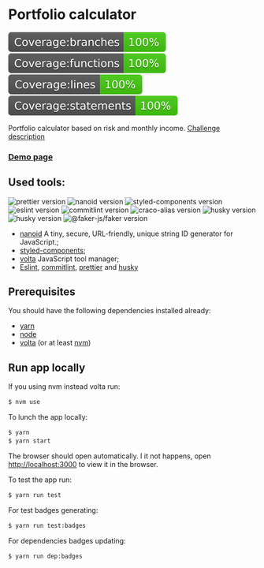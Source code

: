 # Portfolio calculator
![Coverage badge](./coverage/badge-branches.svg)
![Coverage badge](./coverage/badge-functions.svg)
![Coverage badge](./coverage/badge-lines.svg)
![Coverage badge](./coverage/badge-statements.svg)

Portfolio calculator based on risk and monthly income. 
[Challenge description](https://www.notion.so/Frontend-Coding-Challenge-2086782713e84b818fd55def02505bd1)

### [Demo page](https://vitamin-portfolio.netlify.app/)

## Used tools:
![prettier version](https://img.shields.io/badge/prettier-2.3.2-brightgreen)
![nanoid version](https://img.shields.io/badge/nanoid-3.1.25-brightgreen)
![styled-components version](https://img.shields.io/badge/styled--components-5.3.0-brightgreen) 
![eslint version](https://img.shields.io/badge/eslint-7.30.0-brightgreen) 
![commitlint version](https://img.shields.io/badge/commitlint-12.1.4-brightgreen) 
![craco-alias version](https://img.shields.io/badge/craco--alias-3.0.1-brightgreen) 
![husky version](https://img.shields.io/badge/husky-7.0.0-brightgreen)
![husky version](https://img.shields.io/badge/husky-7.0.0-brightgreen)
![@faker-js/faker version](https://img.shields.io/badge/@faker--js/faker-7.5.0-brightgreen)

- [nanoid](https://github.com/ai/nanoid) A tiny, secure, URL-friendly, unique string ID generator for JavaScript.;
- [styled-components](https://github.com/styled-components/styled-components);
- [volta](https://volta.sh/) JavaScript tool manager;
- [Eslint](https://github.com/eslint/eslint), [commitlint](https://github.com/conventional-changelog/commitlint), [prettier](https://github.com/prettier/prettier) and [husky](https://github.com/typicode/husky)

## Prerequisites
You should have the following dependencies installed already:

- [yarn](https://classic.yarnpkg.com/en/docs/install/#mac-stable)
- [node](https://nodejs.org/en/download/)
- [volta](https://github.com/volta-cli/volta) (or at least [nvm](https://github.com/nvm-sh/nvm))

## Run app locally
If you using nvm instead volta run:
```sh
$ nvm use
```
To lunch the app locally:
```sh
$ yarn
$ yarn start
```
The browser should open automatically. 
I it not happens, open [http://localhost:3000](http://localhost:3000) to view it in the browser.

To test the app run:
```sh
$ yarn run test
```

For test badges generating:
```sh
$ yarn run test:badges
```

For dependencies badges updating:
```sh
$ yarn run dep:badges
```
